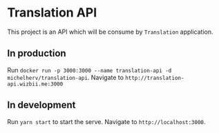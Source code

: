 # Translation API

This project is an API which will be consume by `Translation` application.

## In production

Run `docker run -p 3000:3000 --name translation-api -d michelherv/translation-api`.
Navigate to `http://translation-api.wizbii.me:3000`


## In development

Run `yarn start` to start the serve. Navigate to `http://localhost:3000`.
